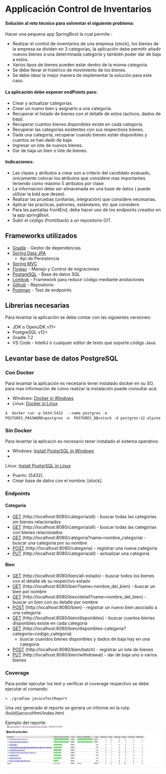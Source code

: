 # Applicación Control de Inventarios

#### Solución al reto técnico para solventar el siguiente problema:

Hacer una pequena app SpringBoot la cual permite :

* Realizar el control de inventarios de una empresa (stock), los bienes de la empresa se dividen en 3 categorías, la
  aplicación debe permitir añadir nuevos bienes a una determinada categoría y también poder dar de baja a estos.
* Varios tipos de bienes pueden estar dentro de la misma categoría.
* Se debe llevar el histórico de movimiento de los bienes.
* Se debe idear la mejor manera de implementar la solución para este caso.

#### La aplicación debe exponer endPoints para:

* Crear y actualizar categorias.
* Crear un nuevo bien y asignarlo a una categoría.
* Recuperar el listado de bienes con el detalle de estos (activos, dados de baja).
* Recuperar cuantos bienes disponibles existe en cada categoría.
* Recuperar las categorías existentes con sus respectivos bienes.
* Dada una categoria, recuperar cuando bienes están disponibles y cuantos se han dado de baja.
* Ingresar un lote de nuevos bienes.
* Dar de baja un bien o lote de bienes.

#### Indicaciones:

* Las clases y atributos a crear son a criterio del candidato evaluado, únicamente colocar los atributos que considere
  mas importantes teniendo como máximo 5 atributos por clase.
* La informacion debe ser almacenada en una base de datos  (
  puede utilizar la bdd que desee).
* Realizar las pruebas (unitarias, integración) que considere necesarias.
* Aplicar las practicas, patrones, estándares, etc que considere.
* Para las pantallas frontEnd, debe hacer uso de los endpoints creados en la app springBoot.
* Subir el código (front/back) a un repositorio GIT.

## Frameworks utilizados

* [Gradle](https://docs.gradle.org) - Gestor de dependencias
* [Spring Data JPA](https://docs.spring.io/spring-boot/docs/2.5.5/reference/htmlsingle/#boot-features-jpa-and-spring-data)
  - Api de Persistencia
* [Spring MVC](https://spring.io/guides/gs/serving-web-content/)
* [Flyway](https://flywaydb.org/) - Manejo y Control de migraciones
* [PostgreSQL](https://www.postgresql.org/) - Base de datos SQL
* [Lombok](https://projectlombok.org/) - Framework para reducir código mediante anotaciones
* [Github](https://github.com/) - Repositorio
* [Postman](https://www.postman.com/) - Test de endpoints

## Librerias necesarias

Para levantar la aplicación se debe contar con las siguientes versiones:

* JDK o OpenJDK v11+
* PostgreSQL v12+
* Gradle 7.2
* VS Code - IntelliJ ó cualquier editor de texto que soporte código Java.

## Levantar base de datos PostgreSQL

### Con Docker

Para levantar la aplicación es necesario tener instalado docker en su SO, para mas información de como realizar la
instalación puede consultar acá:

* Windows: [Docker in Windows](https://docs.docker.com/desktop/windows/install/)
* Linux: [Docker in Linux](https://docs.docker.com/engine/install/ubuntu/)

```shell
$  docker run -p 5434:5432  --name postgres -e POSTGRES_PASSWORD=postgres -e  POSTGRES_DB=stock -d postgres:12-alpine
```

### Sin Docker

Para levantar la aplicacin es necesario tener instalado el sistema operativo:

* Windows: [Install PostgrSQL in Windows](https://www.postgresqltutorial.com/install-postgresql/)
*
Linux: [Install PostgrSQL in Linux](tion/idol/IDOL_12_0/MediaServer/Guides/html/English/Content/Getting_Started/Configure/_TRN_Set_up_PostgreSQL_Linux.htm)
* Puerto: [5432].
* Crear base de datos con el nombre: [stock].

### Endpoints

#### Categoria

* [GET](http://localhost:8080/categoria/all) (http://localhost:8080/categoria/all) - buscar todas las categorias sin
  bienes relacionados
* [GET](http://localhost:8080/categoria/all-detail) (http://localhost:8080/categoria/all) - buscar todas las categorias
  con bienes relacionados
* [GET](http://localhost:8080/categoria) (http://localhost:8080/categoria?name=nombre_categoria) - buscar una categoria
  por su nombre
* [POST](http://localhost:8080/categoria) (http://localhost:8080/categoria) - registrar una nueva categoria
* [PUT](http://localhost:8080/categoria/all) (http://localhost:8080/categoria/all) - actualizar una categoria

#### Bien

* [GET](http://localhost:8080/bien/all) (http://localhost:8080/bien/all-estado) - buscar todos los bienes con el detalle
  de su respectivo estado
* [GET](http://localhost:8080/bien?name=nombre_del_bien) (http://localhost:8080/bien?name=nombre_del_bien) - buscar un
  bien por nombre
* [GET](http://localhost:8080/bien/detail?id=id_bien) (http://localhost:8080/bien/detail?name=nombre_del_bien) - buscar
  un bien con su detalle por nombre
* [POST](http://localhost:8080/bien) (http://localhost:8080/bien) - registrar un nuevo bien asociado a una categoria
* [GET](http://localhost:8080/bien/disponibles) (http://localhost:8080/bien/disponibles) - buscar cuantos bienes
  disponibles existe en cada categoria
* [GET](http://localhost:8080/bien/disponibles-categoria) (http://localhost:8080/bien/disponibles-categoria?categoria=codigo_categoria)
  - buscar cuandos bienes disponibles y dados de baja hay en una categoria
* [POST](http://localhost:8080/bien/batch) (http://localhost:8080/bien/batch) - registrar un lote de bienes
* [PUT](http://localhost:8080/bien/withdrawal) (http://localhost:8080/bien/withdrawal) - dar de baja uno o varios bienes

### Coverage

Para poder ejecutar los test y verificar el coverage respectivo se debe ejecutar el comando:

```shell
> ./gradlew jacocoTestReport
```

Una vez generado el reporte se genera un informe en la ruta: /build/jacocoHtml/index.html

Ejemplo del reporte:
![Report](./src/main/resources/report/report.jpg)
